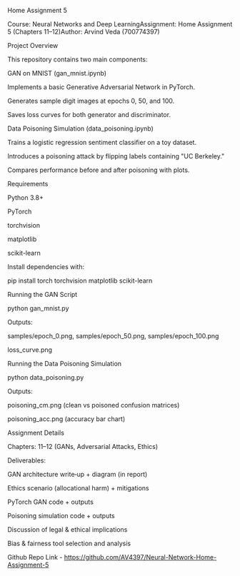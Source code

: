 Home Assignment 5

Course: Neural Networks and Deep LearningAssignment: Home Assignment 5 (Chapters 11–12)Author: Arvind Veda (700774397)

Project Overview

This repository contains two main components:

GAN on MNIST (gan_mnist.ipynb)

Implements a basic Generative Adversarial Network in PyTorch.

Generates sample digit images at epochs 0, 50, and 100.

Saves loss curves for both generator and discriminator.

Data Poisoning Simulation (data_poisoning.ipynb)

Trains a logistic regression sentiment classifier on a toy dataset.

Introduces a poisoning attack by flipping labels containing "UC Berkeley."

Compares performance before and after poisoning with plots.

Requirements

Python 3.8+

PyTorch

torchvision

matplotlib

scikit-learn

Install dependencies with:

pip install torch torchvision matplotlib scikit-learn

Running the GAN Script

python gan_mnist.py

Outputs:

samples/epoch_0.png, samples/epoch_50.png, samples/epoch_100.png

loss_curve.png

Running the Data Poisoning Simulation

python data_poisoning.py

Outputs:

poisoning_cm.png (clean vs poisoned confusion matrices)

poisoning_acc.png (accuracy bar chart)

Assignment Details

Chapters: 11–12 (GANs, Adversarial Attacks, Ethics)

Deliverables:

GAN architecture write‑up + diagram (in report)

Ethics scenario (allocational harm) + mitigations

PyTorch GAN code + outputs

Poisoning simulation code + outputs

Discussion of legal & ethical implications

Bias & fairness tool selection and analysis

Github Repo Link - https://github.com/AV4397/Neural-Network-Home-Assignment-5
